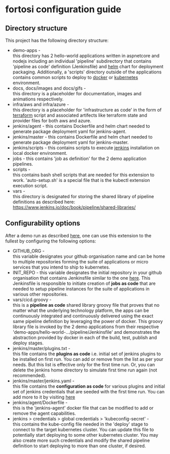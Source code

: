 # fortosi configuration guide

## Directory structure

This project has the following directory structure:
* demo-apps -  
this directory has 2 hello-world applications written in aspnetcore and nodejs including an individual 'pipeline' subdirectory that contains 'pipeline as code' definition (Jenkinsfile) and [helm](https://helm.sh/) chart for deployment packaging. Additionally, a 'scripts' directory outside of the applications contains common scripts to deploy to [docker](https://www.docker.com/) or [kubernetes](https://kubernetes.io/) environment.
* docs, docs/images and docs/gifs -  
this directory is a placeholder for documentation, images and animations respectively.
* infra/aws and infra/azure -  
this directory is a placeholder for 'infrastructure as code' in the form of [terraform](https://www.terraform.io/) script and associated artifects like terraform state and provider files for both aws and azure.
* jenkins/agent - this contains Dockerfile and helm chart needed to generate package deployment yaml for jenkins-agent.
* jenkins/master - this contains Dockerfile and helm chart needed to generate package deployment yaml for jenkins-master.
* jenkins/scripts - this contains scripts to execute [jenkins](https://www.jenkins.io/) installation on local docker environment.
* jobs - this contains 'job as definition' for the 2 demo application pipelines.
* scripts -  
this contains bash shell scripts that are needed for this extension to work. 'auto-setup.sh' is a special file that is the kubectl extension execution script.
* vars -  
this directory is designated for storing the shared library of pipeline definitions as described here: https://www.jenkins.io/doc/book/pipeline/shared-libraries/

## Configurability options

After a demo run as described [here](../README.md#automatic-installation-of-jenkins-on-kubernetes), one can use this extension to the fullest by configuring the following options:
* GITHUB_ORG -  
this variable designates your github organisation name and can be home to multiple repositories forming the suite of applications or micro services that you intend to ship to kubernetes.
* INIT_REPO - 
this variable designates the initial repository in your github organisation that contains Jenkinsfile similar to the one [here](../Jenkinsfile). This Jenkinsfile is responsible to initiate creation of **jobs as code** that are needed to setup pipeline instances for the suite of applications in various other repositories.
* vars/cicd.groovy -  
this is a **pipeline as code** shared library groovy file that proves that no matter what the underlying technology platform, the apps can be continuously integrated and continuously delivered using the exact same pipeline definition by leveraging the power of docker. This groovy library file is invoked by the 2 demo applications from their respective 'demo-apps/hello-world-.../pipeline/Jenkinsfile' and demonstrates the abstraction provided by docker in each of the build, test, publish and deploy stages.
* jenkins/master/plugins.txt -  
this file contains the **plugins as code** i.e. initial set of jenkins plugins to be installed on first run. You can add or remove from the list as per your needs. But this list is effective only for the first time run. Or, you can delete the jenkins home directory to simulate first time run again (not recommended).
* jenkins/master/jenkins.yaml -  
this file contains the **configuration as code** for various plugins and initial set of jenkins credentials that are seeded with the first time run. You can add more to it by visiting [here](https://github.com/jenkinsci/configuration-as-code-plugin)
* jenkins/agent/Dockerfile -  
this is the 'jenkins-agent' docker file that can be modified to add or remove the agent capabilities.
* jenkins > credentials > global credentials > 'kubeconfig-secret' -  
this contains the kube-config file needed in the 'deploy' stage to connect to the target kubernetes cluster. You can update this file to potentially start deploying to some other kubernetes cluster. You may also create more such credentials and modify the shared pipeline definition to start deploying to more than one cluster, if desired.